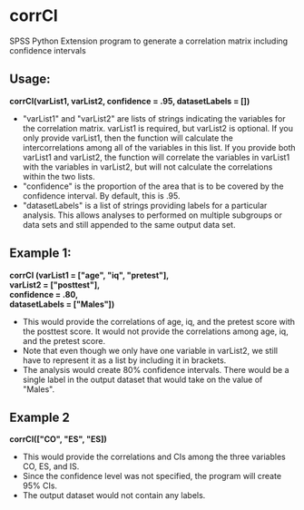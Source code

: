 # corrCI
SPSS Python Extension program to generate a correlation matrix including confidence intervals

## Usage: 
**corrCI(varList1, varList2, confidence = .95, datasetLabels = [])**
* "varList1" and "varList2" are lists of strings indicating the variables for the correlation matrix. varList1 is required, but varList2 is optional. If you only provide varList1, then the function will calculate the intercorrelations among all of the variables in this list. If you provide both varList1 and varList2, the function will correlate the variables in varList1 with the variables in varList2, but will not calculate the correlations within the two lists.
* "confidence" is the proportion of the area that is to be covered by the confidence interval. By default, this is .95.
* "datasetLabels" is a list of strings providing labels for a particular analysis. This allows analyses to performed on multiple subgroups or data sets and still appended to the same output data set.

## Example 1: 
**corrCI (varList1 = ["age", "iq", "pretest"],  
varList2 = ["posttest"],  
confidence = .80,  
datasetLabels = ["Males"])**
* This would provide the correlations of age, iq, and the pretest score with the posttest score. It would not provide the correlations among age, iq, and the pretest score. 
* Note that even though we only have one variable in varList2, we still have to represent it as a list by including it in brackets.
* The analysis would create 80% confidence intervals. There would be a single label in the output dataset that would take on the value of "Males".

## Example 2
**corrCI(["CO", "ES", "ES])**
* This would provide the correlations and CIs among the three variables CO, ES, and IS. 
* Since the confidence level was not specified, the program will create 95% CIs. 
* The output dataset would not contain any labels.
